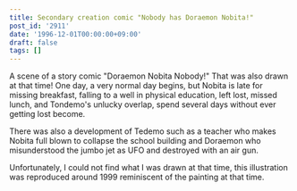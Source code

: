 ```yaml
---
title: Secondary creation comic "Nobody has Doraemon Nobita!"
post_id: '2911'
date: '1996-12-01T00:00:00+09:00'
draft: false
tags: []
---
```


A scene of a story comic "Doraemon Nobita Nobody!" That was also drawn at that time! One day, a very normal day begins, but Nobita is late for missing breakfast, falling to a well in physical education, left lost, missed lunch, and Tondemo's unlucky overlap, spend several days without ever getting lost become.

There was also a development of Tedemo such as a teacher who makes Nobita full blown to collapse the school building and Doraemon who misunderstood the jumbo jet as UFO and destroyed with an air gun.

Unfortunately, I could not find what I was drawn at that time, this illustration was reproduced around 1999 reminiscent of the painting at that time.